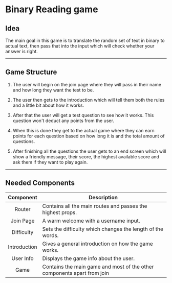 # Binary Reading game
## Idea
The main goal in this game is to translate the random set of text in binary to actual text, then pass that into the input which will check whether your answer is right.

---
## Game Structure
1. The user will begin on the join page where they will pass in their name and how long they want the test to be.

2. The user then gets to the introduction which will tell them both the rules and a little bit about how it works.

3. After that the user will get a test question to see how it works. This question won't deduct any points from the user.

4. When this is done they get to the actual game where they can earn points for each question based on how long it is and the total amount of questions.

5. After finishing all the questions the user gets to an end screen which will show a friendly message, their score, the highest available score and ask them if they want to play again.

---
## Needed Components
| Component    | Description                                                             |
| :-:          | -                                                                       |
| Router       | Contains all the main routes and passes the highest props.              |
| Join Page    | A warm welcome with a username input.                                   |
| Difficulty   | Sets the difficulty which changes the length of the words.              |
| Introduction | Gives a general introduction on how the game works.                     |
| User Info    | Displays the game info about the user.                                  |
| Game         | Contains the main game and most of the other components apart from join |
